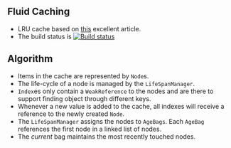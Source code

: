 ## Fluid Caching

* LRU cache based on [this](http://www.codeproject.com/Articles/23396/A-High-Performance-Multi-Threaded-LRU-Cache) excellent article.
* The build status is [![Build status](https://ci.appveyor.com/api/projects/status/098rwks5ye15l00q?svg=true)](https://ci.appveyor.com/project/dennisdoomen/fluidcaching)

## Algorithm
* Items in the cache are represented by `Node`s. 
* The life-cycle of a node is managed by the `LifeSpanManager`.
* `Index`es only contain a `WeakReference` to the nodes and are there to support finding object through different keys.
* Whenever a new value is added to the cache, all indexes will receive a reference to the newly created `Node`.
* The `LifeSpanManager` assigns the nodes to `AgeBags`. Each `AgeBag` references the first node in a linked list of nodes. 
* The *current* bag maintains the most recently touched nodes. 
